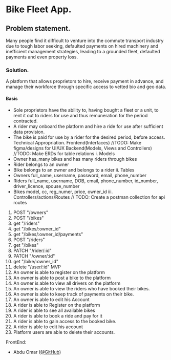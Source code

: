 # Bike Fleet App.
## Problem statement.
Many people find it difficult to venture into the commute transport industry due to tough labor seeking,
defaulted payments on hired machinery and inefficient management strategies, leading to a grounded fleet, defaulted payments
and even property loss.
### Solution.
A platform that allows proprietors to hire, receive payment in advance, and manage their workforce through specific
access to vetted bio and geo data.
#### Basis
- Sole proprietors have the ability to, having bought a fleet or a unit, to rent it out to riders for use
and thus remuneration for the period contracted.
- A rider may onboard the platform and hire a ride for use after sufficient data provision.
- The bike is paid for use by a rider for the desired period, before access.
Technical Appropriation.
	Frontend(Interfaces)
//TODO: Make figma/designs for UI/UX
	Backend(Models, Views and Controllers)
//TODO: Make ERDs for table relations
i. Models
- Owner
has_many bikes and has many riders through bikes
- Rider
belongs to an owner
- Bike
belongs to an owner and belongs to a rider
ii. Tables
- Owners
full_name, username, password, email, phone_number
- Riders
full_name, username, DOB, email, phone_number, id_number, driver_licence, spouse_number
- Bikes
model, cc, reg_numer, price, owner_id
iii. Controllers/actions/Routes
// TODO: Create a postman collection for api routes
1. POST "/owners"
2. POST "/bikes"
3. get "/riders"
4. get "/bikes/:owner_id"
5. get "/bikes/:owner_id/payments"
6. POST "/riders"
7. get "/bikes"
8. PATCH "/rider/:id"
9.    PATCH "/owner/:id"
10. get "/bike/:owner_id"
11. delete "/user/:id"
MVP
1. An owner is able to register on the platform
2. An owner is able to post a bike to the platform
3. An owner is able to view all drivers on the platform
4. An owner is able to view the riders who have booked their bikes.
5. An owner is able to keep track of payments on their bike.
6. An owner is able to edit his Account
7. A rider is able to Register on the platform
8. A rider is able to see all available bikes
9. A rider is able to book a ride and pay for it
10. A rider is able to gain access to the booked bike.
11. A rider is able to edit his account
12. Platform users are able to delete their accounts.


FrontEnd:
- Abdu Omar ([@GitHub](https://github.com/abdu-10/PHASE-IV-REACT-FRONTEND))